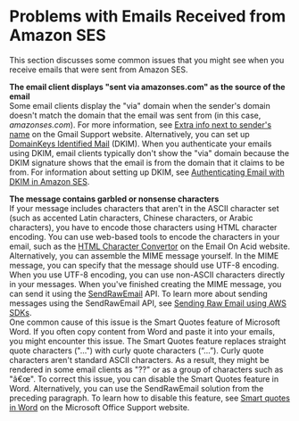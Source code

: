 # Problems with Emails Received from Amazon SES<a name="troubleshoot-receiving"></a>

This section discusses some common issues that you might see when you receive emails that were sent from Amazon SES\.

**The email client displays "sent via amazonses\.com" as the source of the email**  
Some email clients display the "via" domain when the sender's domain doesn't match the domain that the email was sent from \(in this case, *amazonses\.com*\)\. For more information, see [Extra info next to sender's name](https://support.google.com/mail/answer/1311182?hl=en;) on the Gmail Support website\. Alternatively, you can set up [DomainKeys Identified Mail](send-email-authentication-dkim.md) \(DKIM\)\. When you authenticate your emails using DKIM, email clients typically don't show the "via" domain because the DKIM signature shows that the email is from the domain that it claims to be from\. For information about setting up DKIM, see [Authenticating Email with DKIM in Amazon SES](send-email-authentication-dkim.md)\.

**The message contains garbled or nonsense characters**  
If your message includes characters that aren't in the ASCII character set \(such as accented Latin characters, Chinese characters, or Arabic characters\), you have to encode those characters using HTML character encoding\. You can use web\-based tools to encode the characters in your email, such as the [HTML Character Convertor](https://www.emailonacid.com/resource/character-converter/) on the Email On Acid website\.  
Alternatively, you can assemble the MIME message yourself\. In the MIME message, you can specify that the message should use UTF\-8 encoding\. When you use UTF\-8 encoding, you can use non\-ASCII characters directly in your messages\. When you've finished creating the MIME message, you can send it using the [SendRawEmail](https://docs.aws.amazon.com/ses/latest/APIReference/API_SendRawEmail.html) API\. To learn more about sending messages using the SendRawEmail API, see [Sending Raw Email using AWS SDKs](examples-send-raw-using-sdk.md)\.  
One common cause of this issue is the Smart Quotes feature of Microsoft Word\. If you often copy content from Word and paste it into your emails, you might encounter this issue\. The Smart Quotes feature replaces straight quote characters \("\.\.\."\) with curly quote characters \(“\.\.\.”\)\. Curly quote characters aren't standard ASCII characters\. As a result, they might be rendered in some email clients as "??" or as a group of characters such as "â€œ"\. To correct this issue, you can disable the Smart Quotes feature in Word\. Alternatively, you can use the SendRawEmail solution from the preceding paragraph\. To learn how to disable this feature, see [Smart quotes in Word](https://support.office.com/en-us/article/smart-quotes-in-word-702fc92e-b723-4e3d-b2cc-71dedaf2f343) on the Microsoft Office Support website\.